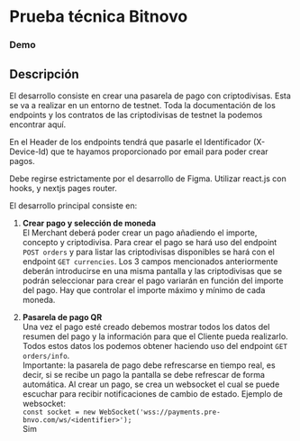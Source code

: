 # Prueba técnica Bitnovo

### Demo

## Descripción

El desarrollo consiste en crear una pasarela de pago con criptodivisas. Esta se va a realizar en un entorno de testnet. Toda la documentación de los endpoints y los contratos de las criptodivisas de testnet la podemos encontrar aquí.

En el Header de los endpoints tendrá que pasarle el Identificador (X-Device-Id) que te hayamos proporcionado por email para poder crear pagos.

Debe regirse estrictamente por el desarrollo de Figma. Utilizar react.js con hooks, y nextjs pages router.

El desarrollo principal consiste en:

1. **Crear pago y selección de moneda**  
   El Merchant deberá poder crear un pago añadiendo el importe, concepto y criptodivisa. Para crear el pago se hará uso del endpoint `POST orders` y para listar las criptodivisas disponibles se hará con el endpoint `GET currencies`. Los 3 campos mencionados anteriormente deberán introducirse en una misma pantalla y las criptodivisas que se podrán seleccionar para crear el pago variarán en función del importe del pago. Hay que controlar el importe máximo y mínimo de cada moneda.

2. **Pasarela de pago QR**  
   Una vez el pago esté creado debemos mostrar todos los datos del resumen del pago y la información para que el Cliente pueda realizarlo. Todos estos datos los podemos obtener haciendo uso del endpoint `GET orders/info`.  
   Importante: la pasarela de pago debe refrescarse en tiempo real, es decir, si se recibe un pago la pantalla se debe refrescar de forma automática. Al crear un pago, se crea un websocket el cual se puede escuchar para recibir notificaciones de cambio de estado.
   Ejemplo de websocket:  
   `const socket = new WebSocket('wss://payments.pre-bnvo.com/ws/<identifier>');`  
   Sim
